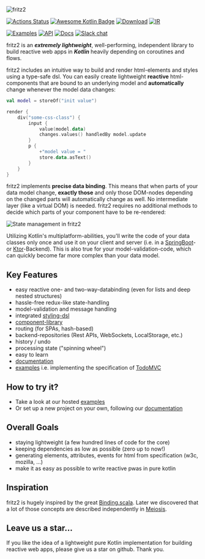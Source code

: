 ![fritz2](https://www.fritz2.dev/images/fritz2_logo_grey.png)

[![Actions Status](https://github.com/jwstegemann/fritz2/workflows/build/badge.svg)](https://github.com/jwstegemann/fritz2/actions)
[![Awesome Kotlin Badge](https://kotlin.link/awesome-kotlin.svg)](https://github.com/KotlinBy/awesome-kotlin)
[![Download](https://api.bintray.com/packages/jwstegemann/fritz2/core/images/download.svg)](https://bintray.com/jwstegemann/fritz2/core/_latestVersion)
[![IR](https://img.shields.io/badge/Kotlin%2FJS-IR%20supported-yellow)](https://kotl.in/jsirsupported)

[![Examples](https://img.shields.io/badge/examples-showcase-yellow)](https://www.fritz2.dev/examples.html)
[![API](https://img.shields.io/badge/API-dokka-green)](https://api.fritz2.dev)
[![Docs](https://img.shields.io/badge/doc-umentation-blue)](https://docs.fritz2.dev)
[![Slack chat](https://img.shields.io/badge/kotlinlang-%23fritz2-B37700?logo=slack&style=flat-square)](https://kotlinlang.slack.com/messages/fritz2)

fritz2 is an ***extremely lightweight***, well-performing, independent library to build reactive web apps in ***Kotlin*** heavily depending on coroutines and flows.

fritz2 includes an intuitive way to build and render html-elements and styles using a type-safe dsl. You can easily create lightweight **reactive** html-components that are bound to an underlying model and **automatically** change whenever the model data changes:

```kotlin
val model = storeOf("init value")

render {
    div("some-css-class") {
        input {
            value(model.data)
            changes.values() handledBy model.update 
        }
        p {
            +"model value = "
            store.data.asText()
        }
    }
}
```

fritz2 implements **precise data binding**. This means that when parts of your data model change, **exactly those** and only those DOM-nodes depending on the changed parts will automatically change as well. No intermediate layer (like a virtual DOM) is needed. fritz2 requires no additional methods to decide which parts of your component have to be re-rendered:

![State management in fritz2](https://www.fritz2.dev/static/fritz2_state.001.png)

Utilizing Kotlin's multiplatform-abilities, you'll write the code of your data classes only once and use it on your client and server (i.e. in a [SpringBoot](https://github.com/jamowei/fritz2-spring-todomvc)- or [Ktor](https://github.com/jamowei/fritz2-ktor-todomvc)-Backend). This is also true for your model-validation-code, which can quickly become far more complex than your data model.

## Key Features

- easy reactive one- and two-way-databinding (even for lists and deep nested structures)
- hassle-free redux-like state-handling
- model-validation and message handling 
- integrated [styling-dsl](https://docs.fritz2.dev/StylingDSL.html)
- [component-library](https://components.fritz2.dev)
- routing (for SPAs, hash-based)
- backend-repositories (Rest APIs, WebSockets, LocalStorage, etc.)
- history / undo
- processing state ("spinning wheel")
- easy to learn  
- [documentation](https://docs.fritz2.dev)
- [examples](https://www.fritz2.dev/examples.html) i.e. implementing the specification of [TodoMVC](http://todomvc.com/)


## How to try it?

* Take a look at our hosted [examples](https://www.fritz2.dev/examples.html)
* Or set up a new project on your own, following our [documentation](https://docs.fritz2.dev/ProjectSetup.html)

## Overall Goals

- staying lightweight (a few hundred lines of code for the core)
- keeping dependencies as low as possible (zero up to now!)
- generating elements, attributes, events for html from specification (w3c, mozilla, ...)
- make it as easy as possible to write reactive pwas in pure kotlin

## Inspiration

fritz2 is hugely inspired by the great [Binding.scala](https://github.com/ThoughtWorksInc/Binding.scala). Later we discovered that a lot of those concepts are described independently in [Meiosis](https://meiosis.js.org/).

## Leave us a star...

If you like the idea of a lightweight pure Kotlin implementation for building reactive web apps, please give us a star on github. Thank you.
